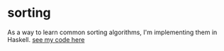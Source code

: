 sorting
=====

As a way to learn common sorting algorithms, I'm implementing them in
Haskell.
<a href="http://homelandflorists.co.uk">see my code here</a>
 


